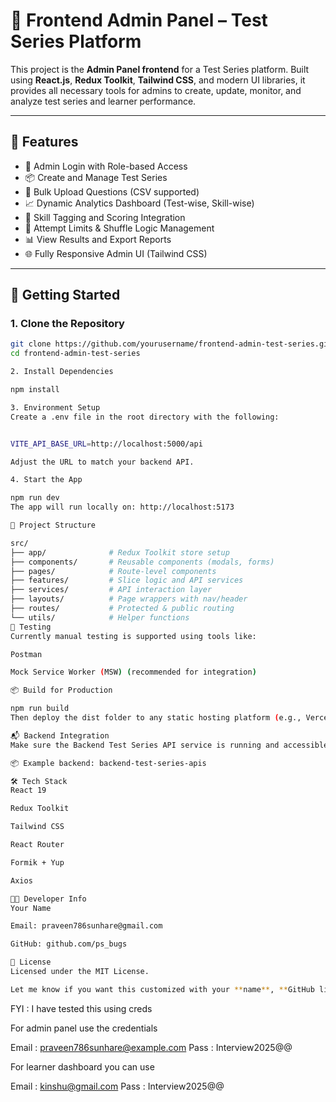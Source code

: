 # 🎯 Frontend Admin Panel – Test Series Platform

This project is the **Admin Panel frontend** for a Test Series platform. Built using **React.js**, **Redux Toolkit**, **Tailwind CSS**, and modern UI libraries, it provides all necessary tools for admins to create, update, monitor, and analyze test series and learner performance.

---

## 🧩 Features

- 👤 Admin Login with Role-based Access
- 📦 Create and Manage Test Series
- 📄 Bulk Upload Questions (CSV supported)
- 📈 Dynamic Analytics Dashboard (Test-wise, Skill-wise)
- 🧠 Skill Tagging and Scoring Integration
- 🔄 Attempt Limits & Shuffle Logic Management
- 📊 View Results and Export Reports
- 🌐 Fully Responsive Admin UI (Tailwind CSS)

---

## 🚀 Getting Started

### 1. Clone the Repository

```bash
git clone https://github.com/yourusername/frontend-admin-test-series.git
cd frontend-admin-test-series

2. Install Dependencies

npm install

3. Environment Setup
Create a .env file in the root directory with the following:


VITE_API_BASE_URL=http://localhost:5000/api

Adjust the URL to match your backend API.

4. Start the App

npm run dev
The app will run locally on: http://localhost:5173

🧾 Project Structure

src/
├── app/              # Redux Toolkit store setup
├── components/       # Reusable components (modals, forms)
├── pages/            # Route-level components
├── features/         # Slice logic and API services
├── services/         # API interaction layer
├── layouts/          # Page wrappers with nav/header
├── routes/           # Protected & public routing
└── utils/            # Helper functions
🧪 Testing
Currently manual testing is supported using tools like:

Postman

Mock Service Worker (MSW) (recommended for integration)

📦 Build for Production

npm run build
Then deploy the dist folder to any static hosting platform (e.g., Vercel, Netlify, Surge).

📬 Backend Integration
Make sure the Backend Test Series API service is running and accessible.

📦 Example backend: backend-test-series-apis

🛠 Tech Stack
React 19

Redux Toolkit

Tailwind CSS

React Router

Formik + Yup

Axios

👨‍💻 Developer Info
Your Name

Email: praveen786sunhare@gmail.com

GitHub: github.com/ps_bugs

📄 License
Licensed under the MIT License.

Let me know if you want this customized with your **name**, **GitHub links**, or include a **screenshot section**, **deployment guide**, or **API integration demo video** link. ​:contentReference[oaicite:0]{index=0}​
```

FYI : I have tested this using creds

For admin panel use the credentials

Email : praveen786sunhare@example.com
Pass : Interview2025@@

For learner dashboard you can use

Email : kinshu@gmail.com
Pass : Interview2025@@
